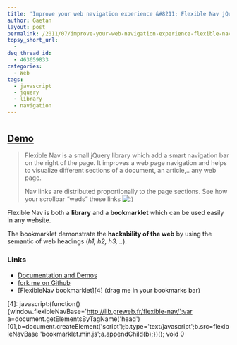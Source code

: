 ```yaml
---
title: 'Improve your web navigation experience &#8211; Flexible Nav jQuery library'
author: Gaetan
layout: post
permalink: /2011/07/improve-your-web-navigation-experience-flexible-nav-jquery-library/
topsy_short_url:
  - 
dsq_thread_id:
  - 463659833
categories:
  - Web
tags:
  - javascript
  - jquery
  - library
  - navigation
---
```

# 

## [Demo][1]

 [1]: http://demo.greweb.fr/flexible-nav/

> Flexible Nav is a small jQuery library which add a smart navigation bar on the right of the page. It improves a web page navigation and helps to visualize different sections of a document, an article,.. any web page.
> 
> Nav links are distributed proportionally to the page sections. See how your scrollbar “weds” these links ![:)][2] 

 [2]: http://blog.greweb.fr/wp-includes/images/smilies/icon_smile.gif

Flexible Nav is both a **library** and a **bookmarklet** which can be used easily in any website.

The bookmarklet demonstrate the **hackability of the web** by using the semantic of web headings (*h1, h2, h3, ..*).

### Links

*   [Documentation and Demos][1]
*   [fork me on Github][3]
*   [FlexibleNav bookmarklet][4] (drag me in your bookmarks bar)

 [3]: https://github.com/gre/flexible-nav
 [4]: javascript:(function(){window.flexibleNavBase='http://lib.greweb.fr/flexible-nav/';var a=document.getElementsByTagName('head')[0],b=document.createElement('script');b.type='text/javascript';b.src=flexibleNavBase 'bookmarklet.min.js';a.appendChild(b);})(); void 0